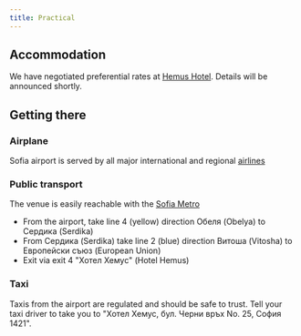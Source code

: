 ```yaml
---
title: Practical
---
```


## Accommodation

We have negotiated preferential rates at [Hemus Hotel](https://www.hemushotels.com/). Details will be announced shortly.

## Getting there

### Airplane

Sofia airport is served by all major international and regional [airlines](https://sofia-airport.eu/en/flights/destinations/)

### Public transport

The venue is easily reachable with the [Sofia Metro](https://www.metrosofia.com/en)

  * From the airport, take line 4 (yellow) direction Обеля (Obelya) to Сердика (Serdika)
  * From Сердика (Serdika) take line 2 (blue) direction Витоша (Vitosha) to Европейски съюз (European Union)
  * Exit via exit 4 "Хотел Хемус" (Hotel Hemus)

### Taxi

Taxis from the airport are regulated and should be safe to trust. Tell your taxi driver to take you to "Хотел Хемус, бул. Черни връх No. 25, София 1421".

